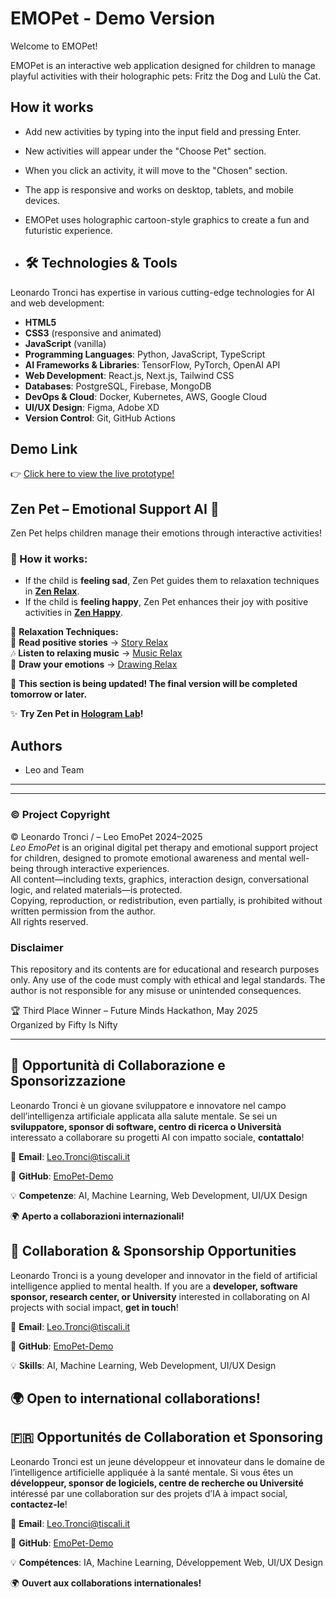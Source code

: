 # EMOPet - Demo Version

Welcome to EMOPet!

EMOPet is an interactive web application designed for children to manage playful activities with their holographic pets: Fritz the Dog and Lulù the Cat.

## How it works

- Add new activities by typing into the input field and pressing Enter.
- New activities will appear under the "Choose Pet" section.
- When you click an activity, it will move to the "Chosen" section.
- The app is responsive and works on desktop, tablets, and mobile devices.
- EMOPet uses holographic cartoon-style graphics to create a fun and futuristic experience.

- ## 🛠 Technologies & Tools

Leonardo Tronci has expertise in various cutting-edge technologies for AI and web development:

- **HTML5**
- **CSS3** (responsive and animated)
- **JavaScript** (vanilla)
- **Programming Languages**: Python, JavaScript, TypeScript  
- **AI Frameworks & Libraries**: TensorFlow, PyTorch, OpenAI API  
- **Web Development**: React.js, Next.js, Tailwind CSS  
- **Databases**: PostgreSQL, Firebase, MongoDB  
- **DevOps & Cloud**: Docker, Kubernetes, AWS, Google Cloud  
- **UI/UX Design**: Figma, Adobe XD  
- **Version Control**: Git, GitHub Actions  

## Demo Link

👉 [Click here to view the live prototype!](https://tizmt.github.io/EmoPet-Demo/)
## Zen Pet – Emotional Support AI 🌿  

Zen Pet helps children manage their emotions through interactive activities!  

### 🔹 How it works:  
- If the child is **feeling sad**, Zen Pet guides them to relaxation techniques in **[Zen Relax](https://tizmt.github.io/EmoPet-Demo/zen-pet/zen-relax.html)**.  
- If the child is **feeling happy**, Zen Pet enhances their joy with positive activities in **[Zen Happy](https://tizmt.github.io/EmoPet-Demo/zen-pet/zen-happy.html)**.  

🔗 **Relaxation Techniques:**  
📖 **Read positive stories** → [Story Relax](https://tizmt.github.io/EmoPet-Demo/zen-pet/story-relax.html)  
🎶 **Listen to relaxing music** → [Music Relax](https://tizmt.github.io/EmoPet-Demo/zen-pet/music-relax.html)  
🎨 **Draw your emotions** → [Drawing Relax](https://tizmt.github.io/EmoPet-Demo/zen-pet/drawing-relax.html)  

🚀 **This section is being updated! The final version will be completed tomorrow or later.**  

✨ **Try Zen Pet in [Hologram Lab](https://tizmt.github.io/EmoPet-Demo/demos/hologram-lab/)!**  

## Authors

- Leo and Team
---
---

### © Project Copyright

© Leonardo Tronci /  – Leo EmoPet 2024–2025  
*Leo EmoPet* is an original digital pet therapy and emotional support project for children, designed to promote emotional awareness and mental well-being through interactive experiences.  
All content—including texts, graphics, interaction design, conversational logic, and related materials—is protected.  
Copying, reproduction, or redistribution, even partially, is prohibited without written permission from the author.  
All rights reserved.
### Disclaimer
This repository and its contents are for educational and research purposes only. Any use of the code must comply with ethical and legal standards. The author is not responsible for any misuse or unintended consequences.

🏆 Third Place Winner – Future Minds Hackathon, May 2025  
Organized by Fifty Is Nifty

---
## 🚀 Opportunità di Collaborazione e Sponsorizzazione

Leonardo Tronci è un giovane sviluppatore e innovatore nel campo dell’intelligenza artificiale applicata alla salute mentale. Se sei un **sviluppatore, sponsor di software, centro di ricerca o Università** interessato a collaborare su progetti AI con impatto sociale, **contattalo**!

📩 **Email**: [Leo.Tronci@tiscali.it](mailto:Leo.Tronci@tiscali.it)

🔗 **GitHub**: [EmoPet-Demo](https://github.com/TizMT/EmoPet-Demo)

💡 **Competenze**: AI, Machine Learning, Web Development, UI/UX Design

🌍 **Aperto a collaborazioni internazionali!**

## 🚀 Collaboration & Sponsorship Opportunities

Leonardo Tronci is a young developer and innovator in the field of artificial intelligence applied to mental health. If you are a **developer, software sponsor, research center, or University** interested in collaborating on AI projects with social impact, **get in touch**!

📩 **Email**: [Leo.Tronci@tiscali.it](mailto:Leo.Tronci@tiscali.it)

🔗 **GitHub**: [EmoPet-Demo](https://github.com/TizMT/EmoPet-Demo)

💡 **Skills**: AI, Machine Learning, Web Development, UI/UX Design

🌍 **Open to international collaborations!**
---
## 🇫🇷 Opportunités de Collaboration et Sponsoring

Leonardo Tronci est un jeune développeur et innovateur dans le domaine de l’intelligence artificielle appliquée à la santé mentale. Si vous êtes un **développeur, sponsor de logiciels, centre de recherche ou Université** intéressé par une collaboration sur des projets d’IA à impact social, **contactez-le**!

📩 **Email**: [Leo.Tronci@tiscali.it](mailto:Leo.Tronci@tiscali.it)

🔗 **GitHub**: [EmoPet-Demo](https://github.com/TizMT/EmoPet-Demo)

💡 **Compétences**: IA, Machine Learning, Développement Web, UI/UX Design

🌍 **Ouvert aux collaborations internationales!**



